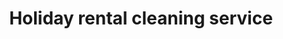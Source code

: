 ---
title: "Holiday rental cleaning service"
alt: "Efficient cleaning and restocking to keep your holiday rental guest-ready"
description: "Efficient cleaning and restocking to keep your holiday rental guest-ready"
category: "commercial-cleaning"
subcategory: "holiday-rental-cleaning"
task: "holiday-rental-cleaning"
image: "/commercial-cleaning/holiday-rental-cleaning.webp"
ogImage: "/commercial-cleaning/holiday-rental-cleaning.webp"
colour: "yellow"
pathtxt: "Holiday rental cleaning"
published: true
---